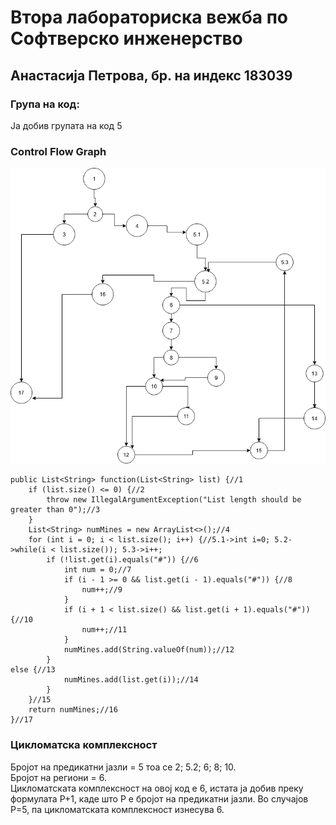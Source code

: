 <h1>Втора лабораториска вежба по Софтверско инженерство </h1>

<h2>Анастасија Петрова, бр. на индекс 183039</h2>
<h3>Група на код:</h3>

Ја добив групата на код 5

<h3>Control Flow Graph</h3>

![GitHub Logo](/Graph.png)

    public List<String> function(List<String> list) {//1
        if (list.size() <= 0) {//2
            throw new IllegalArgumentException("List length should be greater than 0");//3
        }
        List<String> numMines = new ArrayList<>();//4
        for (int i = 0; i < list.size(); i++) {//5.1->int i=0; 5.2->while(i < list.size()); 5.3->i++;
            if (!list.get(i).equals("#")) {//6
                int num = 0;//7
                if (i - 1 >= 0 && list.get(i - 1).equals("#")) {//8
                    num++;//9
                }
                if (i + 1 < list.size() && list.get(i + 1).equals("#")) {//10
                    num++;//11
                }
                numMines.add(String.valueOf(num));//12
            }
	else {//13
                numMines.add(list.get(i));//14
            }
        }//15
        return numMines;//16 
    }//17
    
<h3>Цикломатска комплексност</h3>

Бројот на предикатни јазли = 5 тоа се 2; 5.2; 6; 8; 10.<br>
Бројот на региони = 6.<br>
Цикломатската комплексност на овој код е 6, истата ја добив преку формулата P+1, каде што P е бројот на предикатни јазли. Во случајoв P=5, па цикломатската комплексност изнесува 6.

